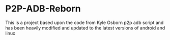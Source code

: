 # P2P-ADB-Reborn
This is a project based upon the code from Kyle Osborn p2p adb script and has been heavily modified and updated to the latest versions of android and linux
